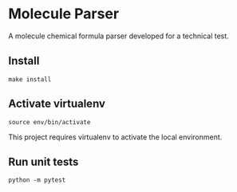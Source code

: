 Molecule Parser
======

A molecule chemical formula parser developed for a technical test.

## Install

```
make install
```

## Activate virtualenv

```
source env/bin/activate
```
This project requires virtualenv to activate the local environment.


## Run unit tests

```
python -m pytest
```
